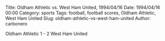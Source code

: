 Title: Oldham Athletic vs. West Ham United, 1994/04/16
Date: 1994/04/16 00:00
Category: sports
Tags: football, football scores, Oldham Athletic, West Ham United
Slug: oldham-athletic-vs-west-ham-united
Author: carbonero


Oldham Athletic 1 - 2 West Ham United
